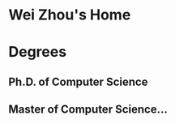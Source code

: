 # Wei Zhou's Home
# Degrees
## Ph.D. of Computer Science
## Master of Computer Science...
[](周炜近期照1.JPG)
